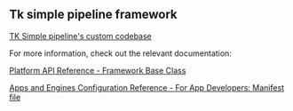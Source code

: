 ## Tk simple pipeline framework 

[TK Simple pipeline's custom codebase](http://blog.shotgunsoftware.com/2015/09/two-men-and-toolkit-start-of-series-of.html)

For more information, check out the relevant documentation:

[Platform API Reference - Framework Base Class](https://support.shotgunsoftware.com/entries/95441127#Framework%20Base%20Class)

[Apps and Engines Configuration Reference - For App Developers: Manifest file](https://support.shotgunsoftware.com/entries/95442678#For%20App%20Developers:%20Manifest%20file)

